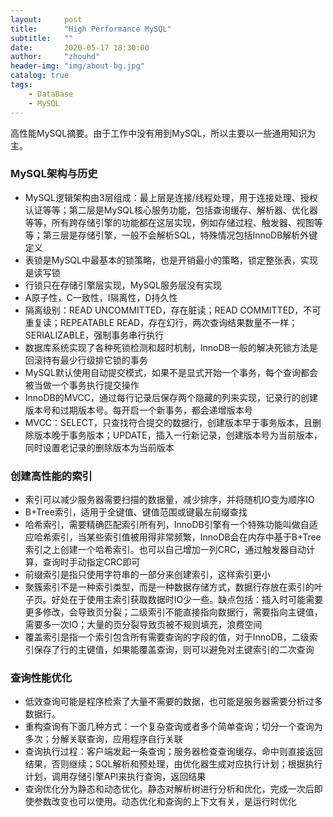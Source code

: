 ```yaml
---
layout:     post
title:      "High Performance MySQL"
subtitle:   ""
date:       2020-05-17 18:30:00
author:     "zhouhd"
header-img: "img/about-bg.jpg"
catalog: true
tags:
    - DataBase
    - MySQL
---
```


高性能MySQL摘要。由于工作中没有用到MySQL，所以主要以一些通用知识为主。

### MySQL架构与历史
- MySQL逻辑架构由3层组成：最上层是连接/线程处理，用于连接处理、授权认证等等；第二层是MySQL核心服务功能，包括查询缓存、解析器、优化器等等，所有跨存储引擎的功能都在这层实现，例如存储过程、触发器、视图等等；第三层是存储引擎，一般不会解析SQL，特殊情况包括InnoDB解析外键定义
- 表锁是MySQL中最基本的锁策略，也是开销最小的策略，锁定整张表，实现是读写锁
- 行锁只在存储引擎层实现，MySQL服务层没有实现
- A原子性，C一致性，I隔离性，D持久性
- 隔离级别：READ UNCOMMITTED，存在脏读；READ COMMITTED，不可重复读；REPEATABLE READ，存在幻行，两次查询结果数量不一样；SERIALIZABLE，强制事务串行执行
- 数据库系统实现了各种死锁检测和超时机制，InnoDB一般的解决死锁方法是回滚持有最少行级排它锁的事务
- MySQL默认使用自动提交模式，如果不是显式开始一个事务，每个查询都会被当做一个事务执行提交操作
- InnoDB的MVCC，通过每行记录后保存两个隐藏的列来实现，记录行的创建版本号和过期版本号。每开启一个新事务，都会递增版本号
- MVCC：SELECT，只查找符合提交的数据行，创建版本早于事务版本，且删除版本晚于事务版本；UPDATE，插入一行新记录，创建版本号为当前版本，同时设置老记录的删除版本为当前版本

### 创建高性能的索引
- 索引可以减少服务器需要扫描的数据量，减少排序，并将随机IO变为顺序IO
- B+Tree索引，适用于全键值、键值范围或键最左前缀查找
- 哈希索引，需要精确匹配索引所有列，InnoDB引擎有一个特殊功能叫做自适应哈希索引，当某些索引值被用得非常频繁，InnoDB会在内存中基于B+Tree索引之上创建一个哈希索引。也可以自己增加一列CRC，通过触发器自动计算，查询时手动指定CRC即可
- 前缀索引是指只使用字符串的一部分来创建索引，这样索引更小
- 聚簇索引不是一种索引类型，而是一种数据存储方式，数据行存放在索引的叶子页。好处在于使用主索引获取数据时IO少一些。缺点包括：插入时可能需要更多修改，会导致页分裂；二级索引不能直接指向数据行，需要指向主键值，需要多一次IO；大量的页分裂导致页被不规则填充，浪费空间
- 覆盖索引是指一个索引包含所有需要查询的字段的值，对于InnoDB，二级索引保存了行的主键值，如果能覆盖查询，则可以避免对主键索引的二次查询

### 查询性能优化
- 低效查询可能是程序检索了大量不需要的数据，也可能是服务器需要分析过多数据行。
- 重构查询有下面几种方式：一个复杂查询或者多个简单查询；切分一个查询为多次；分解关联查询，应用程序自行关联
- 查询执行过程：客户端发起一条查询；服务器检查查询缓存，命中则直接返回结果，否则继续；SQL解析和预处理，由优化器生成对应执行计划；根据执行计划，调用存储引擎API来执行查询，返回结果
- 查询优化分为静态和动态优化。静态对解析树进行分析和优化，完成一次后即使参数改变也可以使用。动态优化和查询的上下文有关，是运行时优化
